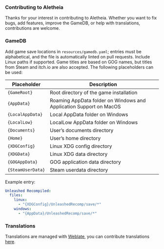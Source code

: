 <!--
SPDX-FileCopyrightText: 2025 Spencer
SPDX-License-Identifier: AGPL-3.0-only
-->

### Contributing to Aletheia
Thanks for your interest in contributing to Aletheia. Whether you want to fix bugs, add features, improve the GameDB, or help with translations, contributions are welcome.

### GameDB
Add game save locations in `resources/gamedb.yaml`; entries must be alphabetical, and the file is automatically linted on pull requests. Include Linux paths if supported. Game titles are based on GOG names, but titles from Steam and itch.io are also accepted. The following placeholders can be used:

| Placeholder       | Description                                                                                   |
|-------------------|-----------------------------------------------------------------------------------------------|
| `{GameRoot}`      | Root directory of the game installation                                                       |
| `{AppData}`       | Roaming AppData folder on Windows and Application Support on MacOS                            |
| `{LocalAppData}`  | Local AppData folder on Windows                                                               |
| `{LocalLow}`      | LocalLow AppData folder on Windows                                                            |
| `{Documents}`     | User’s documents directory                                                                    |
| `{Home}`          | User’s home directory                                                                         |
| `{XDGConfig}`     | Linux XDG config directory                                                                    |
| `{XDGData}`       | Linux XDG data directory                                                                      |
| `{GOGAppData}`    | GOG application data directory                                                                |
| `{SteamUserData}` | Steam userdata directory                                                                      |

Example entry:
```yaml
Unleashed Recompiled:
  files:
    linux:
      - "{XDGConfig}/UnleashedRecomp/save/*"
    windows:
      - "{AppData}/UnleashedRecomp/save/*"
```

### Translations
Translations are managed with [Weblate](https://weblate.org), you can contribute translations [here](https://hosted.weblate.org/projects/aletheia).

